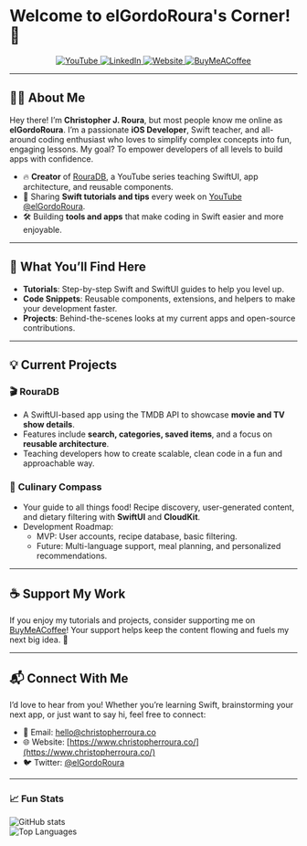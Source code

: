 # Welcome to elGordoRoura's Corner! 👋

<p align="center">
  <a href="https://www.youtube.com/@elGordoRoura">
    <img src="https://img.shields.io/badge/YouTube-elGordoRoura-red?logo=youtube&logoColor=white&style=vertical-align: middle;" alt="YouTube">
  </a>
  <a href="https://www.linkedin.com/in/cjroura/">
    <img src="https://img.shields.io/badge/LinkedIn-cjroura-blue?logo=linkedin&logoColor=white&style=vertical-align: middle;" alt="LinkedIn">
  </a>
  <a href="https://www.christopherroura.co/">
    <img src="https://img.shields.io/badge/Website-Christopher%20Roura-brightgreen?logo=google-chrome&logoColor=white&style=vertical-align: middle;" alt="Website">
  </a>
  <a href="https://www.buymeacoffee.com/elGordoRoura/">
    <img src="https://img.shields.io/badge/Support-Buy%20Me%20a%20Coffee-ffdd00?logo=buy-me-a-coffee&logoColor=white&style=vertical-align: middle;" alt="BuyMeACoffee">
  </a>
</p>

---

## 👨‍💻 About Me  
Hey there! I’m **Christopher J. Roura**, but most people know me online as **elGordoRoura**. I’m a passionate **iOS Developer**, Swift teacher, and all-around coding enthusiast who loves to simplify complex concepts into fun, engaging lessons. My goal? To empower developers of all levels to build apps with confidence.

- 🔥 **Creator** of [RouraDB](https://www.youtube.com/@elGordoRoura), a YouTube series teaching SwiftUI, app architecture, and reusable components.  
- 🎥 Sharing **Swift tutorials and tips** every week on [YouTube @elGordoRoura](https://www.youtube.com/@elGordoRoura).  
- 🛠 Building **tools and apps** that make coding in Swift easier and more enjoyable.  

---

## 🚀 What You’ll Find Here  

- **Tutorials**: Step-by-step Swift and SwiftUI guides to help you level up.  
- **Code Snippets**: Reusable components, extensions, and helpers to make your development faster.  
- **Projects**: Behind-the-scenes looks at my current apps and open-source contributions.  

---

## 💡 Current Projects  

### 🎬 **RouraDB**  
- A SwiftUI-based app using the TMDB API to showcase **movie and TV show details**.  
- Features include **search, categories, saved items**, and a focus on **reusable architecture**.  
- Teaching developers how to create scalable, clean code in a fun and approachable way.  

### 🍴 **Culinary Compass**  
- Your guide to all things food! Recipe discovery, user-generated content, and dietary filtering with **SwiftUI** and **CloudKit**.  
- Development Roadmap:
  - MVP: User accounts, recipe database, basic filtering.  
  - Future: Multi-language support, meal planning, and personalized recommendations.  

---

## ☕️ Support My Work  

If you enjoy my tutorials and projects, consider supporting me on [BuyMeACoffee](https://www.buymeacoffee.com/elGordoRoura/)! Your support helps keep the content flowing and fuels my next big idea. 🙌  

---

## 📬 Connect With Me  

I’d love to hear from you! Whether you’re learning Swift, brainstorming your next app, or just want to say hi, feel free to connect:  
- 💌 Email: [hello@christopherroura.co](mailto:hello@christopherroura.co)  
- 🌐 Website: [https://www.christopherroura.co/](https://www.christopherroura.co/)  
- 🐦 Twitter: [@elGordoRoura](https://twitter.com/elGordoRoura)  

---

### 📈 Fun Stats  

![GitHub stats](https://github-readme-stats.vercel.app/api?username=elGordoCJRoura&show_icons=true&theme=radical)  
![Top Languages](https://github-readme-stats.vercel.app/api/top-langs/?username=elGordoCJRoura&layout=compact&theme=radical)  
